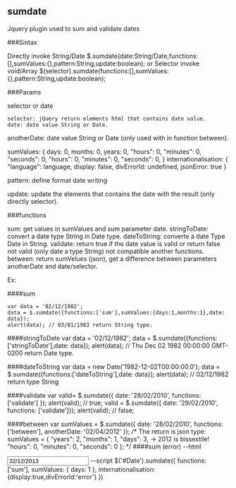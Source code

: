 ## sumdate

Jquery plugin used to sum and validate dates


###Sintax

Directly invoke
    String/Date $.sumdate(date:String/Date,functions:[],sumValues:{},pattern:String,update:boolean);
or
Selector invoke
    void/Array $(selector).sumdate(functions:[],sumValues:{},pattern:String,update:boolean);

###Params

selector or date

    selector: jQuery return elements html that contains date value.
    date: date value String or Date.

anotherDate: date value String or Date (only used with in function between).

sumValues:
    {
        days: 0,
        months: 0,
        years: 0,
        "hours": 0,
        "minutes": 0,
        "seconds": 0,
        "hours": 0,
        "minutes": 0,
        "seconds": 0,
    }
internationalisation:
    {
        "language": language,
        display: false,
        divErrorId: undefined,
        jsonError: true
    }

pattern:
     define format date writing

update:
    update the elements that contains the date with the result (only directly selector).

###functions

sum: 
    get values in sumValues and sum parameter date.
stringToDate: 
    convert a date type String in Date type.
dateToString: 
    converte a date Type Date in String.
validate:
    return true if the date value is valid or return false not valid (only date a type String) not compatible another functions.
between: 
    return sumVelues (json), get a difference between parameters anotherDate and date/selector.

Ex:

####sum

    var data = '02/12/1982';
    data = $.sumdate({functions:['sum'],sumValues:{days:1,months:1},date: data});
    alert(data); // 03/01/1983 return String type.

####stringToDate
    var data = '02/12/1982';
    data = $.sumdate({functions:['stringToDate'],date: data});
    alert(data); // Thu Dec 02 1982 00:00:00 GMT-0200 return Date type.

####dateToString
    var data =  new Date('1982-12-02T00:00:00.0');
    data = $.sumdate({functions:['dateToString'],date: data});
    alert(data); // 02/12/1982 return type String

####validate
    var valid= $.sumdate({ date: '28/02/2010', functions: ['validate'] });
    alert(valid); // true;
    valid = $.sumdate({ date: '29/02/2010', functions: ['validate']});
    alert(valid); // false;

####between
    var sumValues = $.sumdate({ date: '28/02/2010', functions: ['between'], anotherDate: '02/04/2012' });
    /* 
        The return is json type:
        sumValues = {
            "years": 2,
            "months": 1,
            "days": 3, -> 2012 is bissextile!
            "hours": 0,
            "minutes": 0,
            "seconds": 0
        };
    */
####sum (error)
    --html
        <div id='error'></div>
        <input id="Date" value="32/12/2013">
    --script
        $('#Date').sumdate({ functions: ['sum'], sumValues: { days: 1 }, internationalisation:{display:true,divErrorId:'error'} })